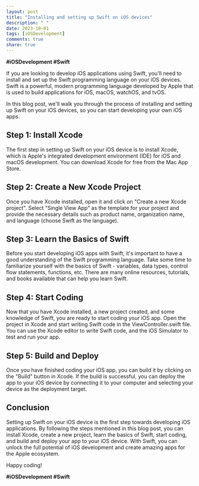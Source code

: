 ```yaml
---
layout: post
title: "Installing and setting up Swift on iOS devices"
description: " "
date: 2023-10-01
tags: [iOSDevelopment]
comments: true
share: true
---
```


**#iOSDevelopment #Swift**

If you are looking to develop iOS applications using Swift, you'll need to install and set up the Swift programming language on your iOS devices. Swift is a powerful, modern programming language developed by Apple that is used to build applications for iOS, macOS, watchOS, and tvOS.

In this blog post, we'll walk you through the process of installing and setting up Swift on your iOS devices, so you can start developing your own iOS apps.

## Step 1: Install Xcode

The first step in setting up Swift on your iOS device is to install Xcode, which is Apple's integrated development environment (IDE) for iOS and macOS development. You can download Xcode for free from the Mac App Store.

## Step 2: Create a New Xcode Project

Once you have Xcode installed, open it and click on "Create a new Xcode project". Select "Single View App" as the template for your project and provide the necessary details such as product name, organization name, and language (choose Swift as the language).

## Step 3: Learn the Basics of Swift

Before you start developing iOS apps with Swift, it's important to have a good understanding of the Swift programming language. Take some time to familiarize yourself with the basics of Swift - variables, data types, control flow statements, functions, etc. There are many online resources, tutorials, and books available that can help you learn Swift.

## Step 4: Start Coding

Now that you have Xcode installed, a new project created, and some knowledge of Swift, you are ready to start coding your iOS app. Open the project in Xcode and start writing Swift code in the ViewController.swift file. You can use the Xcode editor to write Swift code, and the iOS Simulator to test and run your app.

## Step 5: Build and Deploy

Once you have finished coding your iOS app, you can build it by clicking on the "Build" button in Xcode. If the build is successful, you can deploy the app to your iOS device by connecting it to your computer and selecting your device as the deployment target.

## Conclusion

Setting up Swift on your iOS device is the first step towards developing iOS applications. By following the steps mentioned in this blog post, you can install Xcode, create a new project, learn the basics of Swift, start coding, and build and deploy your app to your iOS device. With Swift, you can unlock the full potential of iOS development and create amazing apps for the Apple ecosystem.

Happy coding!

**#iOSDevelopment #Swift**